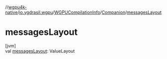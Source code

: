 //[wgpu4k-native](../../../../index.md)/[io.ygdrasil.wgpu](../../index.md)/[WGPUCompilationInfo](../index.md)/[Companion](index.md)/[messagesLayout](messages-layout.md)

# messagesLayout

[jvm]\
val [messagesLayout](messages-layout.md): ValueLayout